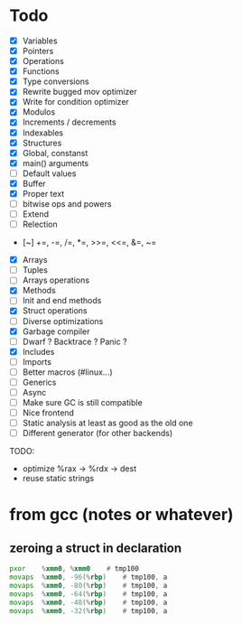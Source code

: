 # Todo

- [x] Variables
- [x] Pointers
- [x] Operations
- [x] Functions
- [x] Type conversions
- [x] Rewrite bugged mov optimizer
- [x] Write for condition optimizer
- [x] Modulos
- [x] Increments / decrements
- [x] Indexables
- [x] Structures
- [x] Global, constanst
- [x] main() arguments
- [ ] Default values
- [x] Buffer
- [x] Proper text
- [ ] bitwise ops and powers
- [ ] Extend
- [ ] Relection
- [~] +=, -=, /=, *=, >>=, <<=, &=, ~=
- [x] Arrays
- [ ] Tuples
- [ ] Arrays operations
- [x] Methods
- [ ] Init and end methods
- [x] Struct operations
- [ ] Diverse optimizations
- [x] Garbage compiler
- [ ] Dwarf ? Backtrace ? Panic ?
- [x] Includes
- [ ] Imports
- [ ] Better macros (#linux...)
- [ ] Generics
- [ ] Async
- [ ] Make sure GC is still compatible
- [ ] Nice frontend
- [ ] Static analysis at least as good as the old one
- [ ] Different generator (for other backends)

TODO:
- optimize %rax -> %rdx -> dest
- reuse static strings

# from gcc (notes or whatever)

## zeroing a struct in declaration
```asm
pxor    %xmm0, %xmm0    # tmp100
movaps  %xmm0, -96(%rbp)    # tmp100, a
movaps  %xmm0, -80(%rbp)    # tmp100, a
movaps  %xmm0, -64(%rbp)    # tmp100, a
movaps  %xmm0, -48(%rbp)    # tmp100, a
movaps  %xmm0, -32(%rbp)    # tmp100, a
```